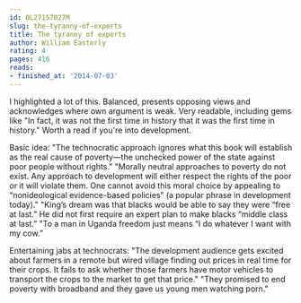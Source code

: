 ```yaml
---
id: OL27157027M
slug: the-tyranny-of-experts
title: The tyranny of experts
author: William Easterly
rating: 4
pages: 416
reads:
- finished_at: '2014-07-03'
---
```

I highlighted a lot of this. Balanced, presents opposing views and acknowledges where own argument is weak. Very readable, including gems like "In fact, it was not the first time in history that it was the first time in history." Worth a read if you're into development.

Basic idea:
"The technocratic approach ignores what this book will establish as the real cause of poverty—the unchecked power of the state against poor people without rights."
"Morally neutral approaches to poverty do not exist. Any approach to development will either respect the rights of the poor or it will violate them. One cannot avoid this moral choice by appealing to “nonideological evidence-based policies” (a popular phrase in development today)."
"King’s dream was that blacks would be able to say they were “free at last.” He did not first require an expert plan to make blacks “middle class at last.”
"To a man in Uganda freedom just means “I do whatever I want with my cow.”

Entertaining jabs at technocrats:
"The development audience gets excited about farmers in a remote but wired village finding out prices in real time for their crops. It fails to ask whether those farmers have motor vehicles to transport the crops to the market to get that price."
"They promised to end poverty with broadband and they gave us young men watching porn."

